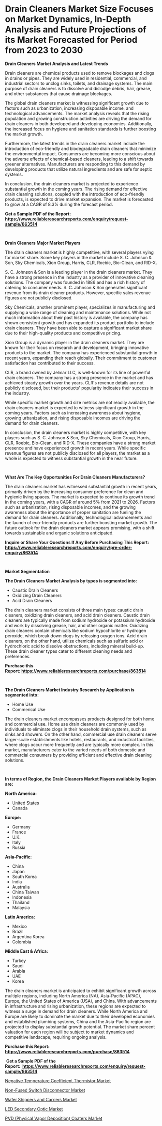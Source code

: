 <p><h1>Drain Cleaners Market Size Focuses on Market Dynamics, In-Depth Analysis and Future Projections of its Market Forecasted for Period from 2023 to 2030</h1></p><p><strong>Drain Cleaners Market Analysis and Latest Trends</strong></p>
<p><p>Drain cleaners are chemical products used to remove blockages and clogs in drains or pipes. They are widely used in residential, commercial, and industrial sectors to unclog sinks, toilets, and drainage systems. The main purpose of drain cleaners is to dissolve and dislodge debris, hair, grease, and other substances that cause drainage blockages.</p><p>The global drain cleaners market is witnessing significant growth due to factors such as urbanization, increasing disposable income, and technological advancements. The market analysis reveals that the rising population and growing construction activities are driving the demand for drain cleaners in both developed and developing economies. Additionally, the increased focus on hygiene and sanitation standards is further boosting the market growth.</p><p>Furthermore, the latest trends in the drain cleaners market include the introduction of eco-friendly and biodegradable drain cleaners that minimize the environmental impact. Consumers are becoming more conscious about the adverse effects of chemical-based cleaners, leading to a shift towards greener alternatives. Manufacturers are responding to this demand by developing products that utilize natural ingredients and are safe for septic systems.</p><p>In conclusion, the drain cleaners market is projected to experience substantial growth in the coming years. The rising demand for effective drain cleaning solutions, coupled with the introduction of eco-friendly products, is expected to drive market expansion. The market is forecasted to grow at a CAGR of 8.3% during the forecast period.</p></p>
<p><strong>Get a Sample PDF of the Report:&nbsp; <a href="https://www.reliableresearchreports.com/enquiry/request-sample/863514">https://www.reliableresearchreports.com/enquiry/request-sample/863514</a></strong></p>
<p>&nbsp;</p>
<p><strong>Drain Cleaners Major Market Players</strong></p>
<p><p>The drain cleaners market is highly competitive, with several players vying for market share. Some key players in the market include S. C. Johnson & Son, Sky Chemicals, Xion Group, Harris, CLR, Roebic, Bio-Clean, and RID-X.</p><p>S. C. Johnson & Son is a leading player in the drain cleaners market. They have a strong presence in the industry as a provider of innovative cleaning solutions. The company was founded in 1886 and has a rich history of catering to consumer needs. S. C. Johnson & Son generates significant revenue from its drain cleaner products. However, specific sales revenue figures are not publicly disclosed.</p><p>Sky Chemicals, another prominent player, specializes in manufacturing and supplying a wide range of cleaning and maintenance solutions. While not much information about their past history is available, the company has shown consistent growth and has expanded its product portfolio to include drain cleaners. They have been able to capture a significant market share due to their high-quality products and competitive pricing.</p><p>Xion Group is a dynamic player in the drain cleaners market. They are known for their focus on research and development, bringing innovative products to the market. The company has experienced substantial growth in recent years, expanding their reach globally. Their commitment to customer satisfaction has contributed to their success.</p><p>CLR, a brand owned by Jelmar LLC, is well-known for its line of powerful drain cleaners. The company has a strong presence in the market and has achieved steady growth over the years. CLR's revenue details are not publicly disclosed, but their products' popularity indicates their success in the industry.</p><p>While specific market growth and size metrics are not readily available, the drain cleaners market is expected to witness significant growth in the coming years. Factors such as increasing awareness about hygiene, growing urbanization, and rising disposable incomes are driving the demand for drain cleaners.</p><p>In conclusion, the drain cleaners market is highly competitive, with key players such as S. C. Johnson & Son, Sky Chemicals, Xion Group, Harris, CLR, Roebic, Bio-Clean, and RID-X. These companies have a strong market presence and have experienced growth in recent years. While specific revenue figures are not publicly disclosed for all players, the market as a whole is expected to witness substantial growth in the near future.</p></p>
<p>&nbsp;</p>
<p><strong>What Are The Key Opportunities For Drain Cleaners Manufacturers?</strong></p>
<p><p>The drain cleaners market has witnessed substantial growth in recent years, primarily driven by the increasing consumer preference for clean and hygienic living spaces. The market is expected to continue its growth trend in the coming years, with a CAGR of around 5% from 2021 to 2026. Factors such as urbanization, rising disposable incomes, and the growing awareness about the importance of proper sanitation are fueling the demand for drain cleaners. Additionally, technological advancements and the launch of eco-friendly products are further boosting market growth. The future outlook for the drain cleaners market appears promising, with a shift towards sustainable and organic solutions anticipated.</p></p>
<p><strong>Inquire or Share Your Questions If Any Before Purchasing This Report: <a href="https://www.reliableresearchreports.com/enquiry/pre-order-enquiry/863514">https://www.reliableresearchreports.com/enquiry/pre-order-enquiry/863514</a></strong></p>
<p>&nbsp;</p>
<p><strong>Market Segmentation</strong></p>
<p><strong>The Drain Cleaners Market Analysis by types is segmented into:</strong></p>
<p><ul><li>Caustic Drain Cleaners</li><li>Oxidizing Drain Cleaners</li><li>Acid Drain Cleaners</li></ul></p>
<p><p>The drain cleaners market consists of three main types: caustic drain cleaners, oxidizing drain cleaners, and acid drain cleaners. Caustic drain cleaners are typically made from sodium hydroxide or potassium hydroxide and work by dissolving grease, hair, and other organic matter. Oxidizing drain cleaners contain chemicals like sodium hypochlorite or hydrogen peroxide, which break down clogs by releasing oxygen ions. Acid drain cleaners, on the other hand, utilize chemicals such as sulfuric acid or hydrochloric acid to dissolve obstructions, including mineral build-up. These drain cleaner types cater to different cleaning needs and preferences.</p></p>
<p><strong>Purchase this Report:&nbsp;<a href="https://www.reliableresearchreports.com/purchase/863514">https://www.reliableresearchreports.com/purchase/863514</a></strong></p>
<p>&nbsp;</p>
<p><strong>The Drain Cleaners Market Industry Research by Application is segmented into:</strong></p>
<p><ul><li>Home Use</li><li>Commerical Use</li></ul></p>
<p><p>The drain cleaners market encompasses products designed for both home and commercial use. Home use drain cleaners are commonly used by individuals to eliminate clogs in their household drain systems, such as sinks and showers. On the other hand, commercial use drain cleaners serve larger-scale establishments like hotels, restaurants, and industrial facilities, where clogs occur more frequently and are typically more complex. In this market, manufacturers cater to the varied needs of both domestic and commercial consumers by providing efficient and effective drain cleaning solutions.</p></p>
<p>&nbsp;</p>
<p><strong>In terms of Region, the Drain Cleaners Market Players available by Region are:</strong></p>
<p>
    <p> <strong> North America: </strong>
        <ul>
            <li>United States</li>
            <li>Canada</li>
        </ul>
        </p> 
    <p> <strong> Europe: </strong>
        <ul>
            <li>Germany</li>
            <li>France</li>
            <li>U.K.</li>
            <li>Italy</li>
            <li>Russia</li>
        </ul>
        </p> 
    <p> <strong> Asia-Pacific: </strong>
        <ul>
            <li>China</li>
            <li>Japan</li>
            <li>South Korea</li>
            <li>India</li>
            <li>Australia</li>
            <li>China Taiwan</li>
            <li>Indonesia</li>
            <li>Thailand</li>
            <li>Malaysia</li>
        </ul>
        </p> 
    <p> <strong> Latin America: </strong>
        <ul>
            <li>Mexico</li>
            <li>Brazil</li>
            <li>Argentina Korea</li>
            <li>Colombia</li>
        </ul>
        </p> 
    <p> <strong> Middle East & Africa: </strong>
        <ul>
            <li>Turkey</li>
            <li>Saudi</li>
            <li>Arabia</li>
            <li>UAE</li>
            <li>Korea</li>
        </ul>
    </p>
    </p>
<p><p>The drain cleaners market is anticipated to exhibit significant growth across multiple regions, including North America (NA), Asia-Pacific (APAC), Europe, the United States of America (USA), and China. With advancements in infrastructure and rising urbanization, these regions are expected to witness a surge in demand for drain cleaners. While North America and Europe are likely to dominate the market due to their developed economies and established plumbing systems, China and the Asia-Pacific region are projected to display substantial growth potential. The market share percent valuation for each region will be subject to market dynamics and competitive landscape, requiring ongoing analysis.</p></p>
<p><strong>Purchase this Report: <a href="https://www.reliableresearchreports.com/purchase/863514">https://www.reliableresearchreports.com/purchase/863514</a></strong></p>
<p>&nbsp;<strong>Get a Sample PDF of the Report:&nbsp;&nbsp;<a href="https://www.reliableresearchreports.com/enquiry/request-sample/863514">https://www.reliableresearchreports.com/enquiry/request-sample/863514</a></strong></p>
<p><strong></strong></p>
<p><p><a href="https://medium.com/@joanacasper19/negative-temperature-coefficient-thermistor-market-research-report-its-history-and-forecast-2023-feaedefed4e6">Negative Temperature Coefficient Thermistor Market</a></p><p><a href="https://medium.com/@cierrahayes645/non-fused-switch-disconnector-market-size-cagr-trends-2024-2030-409ef8ce032e">Non-Fused Switch Disconnector Market</a></p><p><a href="https://medium.com/@jonatanjast6362/wafer-shippers-and-carriers-market-insights-into-market-cagr-market-trends-and-growth-strategies-af96e41ffb71">Wafer Shippers and Carriers Market</a></p><p><a href="https://medium.com/@fosterfahey1016/led-secondary-optic-market-the-key-to-successful-business-strategy-forecast-till-2030-241007ac95b6">LED Secondary Optic Market</a></p><p><a href="https://medium.com/@boydsmitham726/pvd-physical-vapor-deposition-coaters-market-trends-forecast-and-competitive-analysis-to-2030-8fe81f1fdf82">PVD (Physical Vapor Deposition) Coaters Market</a></p></p>